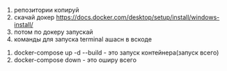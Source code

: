 1) репозитории копируй 
2) скачай докер https://docs.docker.com/desktop/setup/install/windows-install/
3) потом по докеру запускай
4) команды для запуска
terminal ашасн в вскоде
1. docker-compose up -d --build  -  это запуск контейнера(запуск всего)
2. docker-compose down  -  это оширу всего
